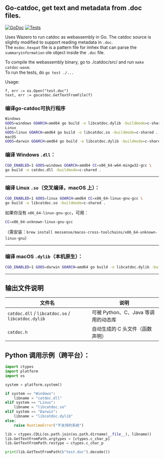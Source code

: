## Go-catdoc, get text and metadata from .doc files.
[![GoDoc](https://godoc.org/github.com/semvis123/go-catdoc?status.svg)](https://godoc.org/github.com/semvis123/go-catdoc)
[![Tests](https://github.com/semvis123/go-catdoc/actions/workflows/go.yml/badge.svg)](https://github.com/semvis123/go-catdoc/actions/workflows/go.yml)

Uses Wazero to run catdoc as webassembly in Go.
The catdoc source is slightly modified to support reading metadata in `.doc`.  
The `msdoc.hexpat` file is a pattern file for imhex that can parse the `summaryinformation` ole object inside the `.doc` file.

To compile the webassembly binary, go to ./catdoc/src/ and run `make catdoc-wasm`.  
To run the tests, do `go test ./...`

Usage:
```
f, err := os.Open("test.doc")
text, err := gocatdoc.GetTextFromFile(f)
```
### 编译go-catdoc可执行程序
```bash
Windows
GOOS=windows GOARCH=amd64 go build -o libcatdoc.dylib -buildmode=c-shared .
Linux
GOOS=linux GOARCH=amd64 go build -o libcatdoc.so -buildmode=c-shared .
macOS
GOOS=darwin GOARCH=amd64 go build -o libcatdoc.dylib -buildmode=c-shared .
```

### 编译 Windows `.dll`：

```bash
CGO_ENABLED=1 GOOS=windows GOARCH=amd64 CC=x86_64-w64-mingw32-gcc \
go build -o catdoc.dll -buildmode=c-shared .
```

------

### 编译 Linux `.so`（交叉编译，macOS 上）：

```bash
CGO_ENABLED=1 GOOS=linux GOARCH=amd64 CC=x86_64-linux-gnu-gcc \
go build -o libcatdoc.so -buildmode=c-shared .
```

如果你没有 `x86_64-linux-gnu-gcc`，可用：

```bash
CC=x86_64-unknown-linux-gnu-gcc
```

（需安装：`brew install messense/macos-cross-toolchains/x86_64-unknown-linux-gnu`）

------

### 编译 macOS `.dylib`（本机原生）：

```bash
CGO_ENABLED=1 GOOS=darwin GOARCH=amd64 go build -o libcatdoc.dylib -buildmode=c-shared .
```

------

## 输出文件说明

| 文件名                                            | 说明                                |
| ------------------------------------------------- | ----------------------------------- |
| `catdoc.dll` / `libcatdoc.so` / `libcatdoc.dylib` | 可被 Python、C、Java 等调用的动态库 |
| `catdoc.h`                                        | 自动生成的 C 头文件（函数声明）     |



## Python 调用示例（跨平台）：

```python
import ctypes
import platform
import os

system = platform.system()

if system == "Windows":
    libname = "catdoc.dll"
elif system == "Linux":
    libname = "libcatdoc.so"
elif system == "Darwin":
    libname = "libcatdoc.dylib"
else:
    raise RuntimeError("不支持的系统")

lib = ctypes.CDLL(os.path.join(os.path.dirname(__file__), libname))
lib.GetTextFromPath.argtypes = [ctypes.c_char_p]
lib.GetTextFromPath.restype = ctypes.c_char_p

print(lib.GetTextFromPath(b"test.doc").decode())
```